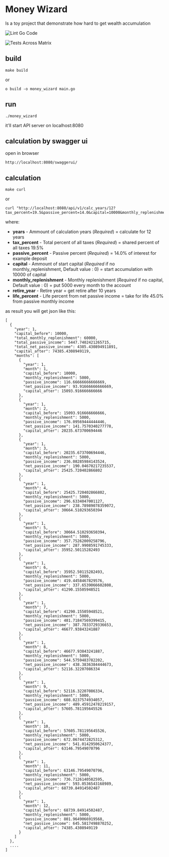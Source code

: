 # Money Wizard

Is a toy project that demonstrate how hard to get wealth accumulation

![Lint Go Code](https://github.com/nakonechniyd/money_wizard/workflows/Lint%20Go%20Code/badge.svg)

![Tests Across Matrix](https://github.com/nakonechniyd/money_wizard/workflows/Test%20Across%20Matrix/badge.svg)

## build
```
make build
```
or
```
o build -o money_wizard main.go
```

## run
```
./money_wizard
```
it'll start API server on localhost:8080

## calculation by swagger ui
open in browser
```
http://localhost:8080/swaggerui/
```

## calculation

```
make curl
```
or
```
curl "http://localhost:8080/api/v1/calc_years/12?tax_percent=19.5&passive_percent=14.0&capital=10000&monthly_replenishment=5000&retire_year=10&life_percent=45.0"
```
where:
- **years** - Ammount of calculation years (*Required*) = calculate for 12 years
- **tax_percent** - Total percent of all taxes (*Required*) = shared percent of all taxes 19.5%
- **passive_percent** - Passive percent (*Required*) = 14.0% of interest for example deposit
- **capital** - Ammount of start capital (*Required* if no monthly_replenishment, Default value : 0) = start accumulation with 10000 of capital
- **monthly_replenishment** - Monthly replenishment (*Required* if no capital, Default value : 0) = put 5000 every month to the account
- **retire_year** - Retire year = get retire after 10 years
- **life_percent** - Life percent from net passive income = take for life 45.0% from passive monthly income

as result you will get json like this:
```
[
  {
    "year": 1,
    "capital_before": 10000,
    "total_monthly_replenishment": 60000,
    "total_passive_income": 5447.7402421265715,
    "total_net_passive_income": 4385.430894911891,
    "capital_after": 74385.4308949119,
    "months": [
      {
        "year": 1,
        "month": 1,
        "capital_before": 10000,
        "monthly_replenishment": 5000,
        "passive_income": 116.66666666666669,
        "net_passive_income": 93.91666666666669,
        "capital_after": 15093.916666666666
      },
      {
        "year": 1,
        "month": 2,
        "capital_before": 15093.916666666666,
        "monthly_replenishment": 5000,
        "passive_income": 176.09569444444446,
        "net_passive_income": 141.7570340277778,
        "capital_after": 20235.673700694446
      },
      {
        "year": 1,
        "month": 3,
        "capital_before": 20235.673700694446,
        "monthly_replenishment": 5000,
        "passive_income": 236.08285984143524,
        "net_passive_income": 190.04670217235537,
        "capital_after": 25425.720402866802
      },
      {
        "year": 1,
        "month": 4,
        "capital_before": 25425.720402866802,
        "monthly_replenishment": 5000,
        "passive_income": 296.6334047001127,
        "net_passive_income": 238.78989078359072,
        "capital_after": 30664.510293650394
      },
      {
        "year": 1,
        "month": 5,
        "capital_before": 30664.510293650394,
        "monthly_replenishment": 5000,
        "passive_income": 357.75262009258796,
        "net_passive_income": 287.9908591745333,
        "capital_after": 35952.50115282493
      },
      {
        "year": 1,
        "month": 6,
        "capital_before": 35952.50115282493,
        "monthly_replenishment": 5000,
        "passive_income": 419.4458467829576,
        "net_passive_income": 337.6539066602808,
        "capital_after": 41290.15505948521
      },
      {
        "year": 1,
        "month": 7,
        "capital_before": 41290.15505948521,
        "monthly_replenishment": 5000,
        "passive_income": 481.71847569399415,
        "net_passive_income": 387.7833729336653,
        "capital_after": 46677.93843241887
      },
      {
        "year": 1,
        "month": 8,
        "capital_before": 46677.93843241887,
        "monthly_replenishment": 5000,
        "passive_income": 544.5759483782202,
        "net_passive_income": 438.3836384444673,
        "capital_after": 52116.32207086334
      },
      {
        "year": 1,
        "month": 9,
        "capital_before": 52116.32207086334,
        "monthly_replenishment": 5000,
        "passive_income": 608.0237574934057,
        "net_passive_income": 489.45912478219157,
        "capital_after": 57605.781195645526
      },
      {
        "year": 1,
        "month": 10,
        "capital_before": 57605.781195645526,
        "monthly_replenishment": 5000,
        "passive_income": 672.0674472825312,
        "net_passive_income": 541.0142950624377,
        "capital_after": 63146.79549070796
      },
      {
        "year": 1,
        "month": 11,
        "capital_before": 63146.79549070796,
        "monthly_replenishment": 5000,
        "passive_income": 736.7126140582595,
        "net_passive_income": 593.0536543168989,
        "capital_after": 68739.84914502487
      },
      {
        "year": 1,
        "month": 12,
        "capital_before": 68739.84914502487,
        "monthly_replenishment": 5000,
        "passive_income": 801.9649066919568,
        "net_passive_income": 645.5817498870252,
        "capital_after": 74385.4308949119
      }
    ]
  },
  ....
]
```
